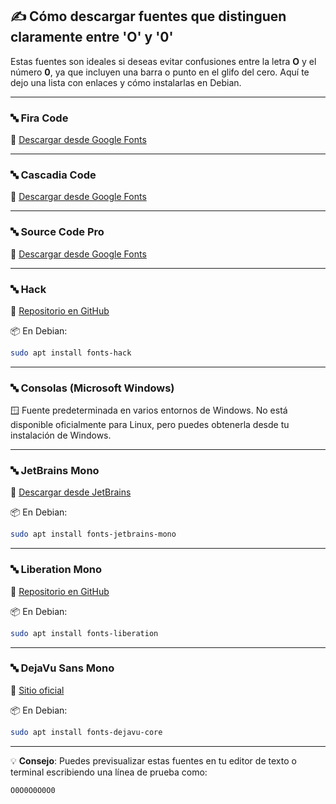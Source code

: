 ## ✍️ Cómo descargar fuentes que distinguen claramente entre 'O' y '0'

Estas fuentes son ideales si deseas evitar confusiones entre la letra **O** y el número **0**, ya que incluyen una barra o punto en el glifo del cero. Aquí te dejo una lista con enlaces y cómo instalarlas en Debian.

---

### 🔤 **Fira Code**

🧭 [Descargar desde Google Fonts](https://fonts.google.com/specimen/Fira+Code)

---

### 🔤 **Cascadia Code**

🧭 [Descargar desde Google Fonts](https://fonts.google.com/specimen/Cascadia+Code)

---

### 🔤 **Source Code Pro**

🧭 [Descargar desde Google Fonts](https://fonts.google.com/specimen/Source+Code+Pro)

---

### 🔤 **Hack**

🔗 [Repositorio en GitHub](https://github.com/source-foundry/Hack)

📦 En Debian:
```bash
sudo apt install fonts-hack
````

---

### 🔤 **Consolas** (Microsoft Windows)

🪟 Fuente predeterminada en varios entornos de Windows. No está disponible oficialmente para Linux, pero puedes obtenerla desde tu instalación de Windows.

---

### 🔤 **JetBrains Mono**

🧭 [Descargar desde JetBrains](https://www.jetbrains.com/es-es/lp/mono/)

📦 En Debian:

```bash
sudo apt install fonts-jetbrains-mono
```

---

### 🔤 **Liberation Mono**

🔗 [Repositorio en GitHub](https://github.com/liberationfonts/liberation-1.7-fonts)

📦 En Debian:

```bash
sudo apt install fonts-liberation
```

---

### 🔤 **DejaVu Sans Mono**

🔗 [Sitio oficial](https://dejavu-fonts.github.io/)

📦 En Debian:

```bash
sudo apt install fonts-dejavu-core
```

---

💡 **Consejo**: Puedes previsualizar estas fuentes en tu editor de texto o terminal escribiendo una línea de prueba como:

```text
O0O0O0O0O0
```
